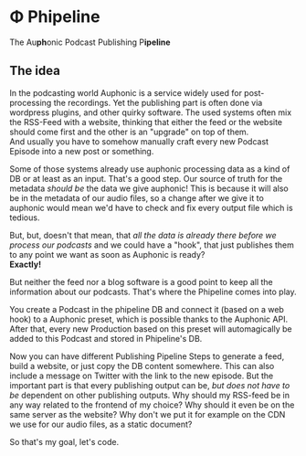# Φ Phipeline
The Au**ph**onic Podcast Publishing P**ipeline**

## The idea
In the podcasting world Auphonic is a service widely used for post-processing the recordings.
Yet the publishing part is often done via wordpress plugins, and other quirky software.
The used systems often mix the RSS-Feed with a website, thinking that either the feed or the website should come first and the other is an "upgrade" on top of them.  
And usually you have to somehow manually craft every new Podcast Episode into a new post or something.

Some of those systems already use auphonic processing data as a kind of DB or at least as an input.
That's a good step. Our source of truth for the metadata *should be* the data we give auphonic!
This is because it will also be in the metadata of our audio files, so a change after we give it to auphonic would mean we'd have to check and fix every output file which is tedious.

But, but, doesn't that mean, that *all the data is already there before we process our podcasts* and we could have a "hook", that just publishes them to any point we want as soon as Auphonic is ready?  
**Exactly!**

But neither the feed nor a blog software is a good point to keep all the information about our podcasts.
That's where the Phipeline comes into play.

You create a Podcast in the phipeline DB and connect it (based on a web hook) to a Auphonic preset, which is possible thanks to the Auphonic API.
After that, every new Production based on this preset will automagically be added to this Podcast and stored in Phipeline's DB.

Now you can have different Publishing Pipeline Steps to generate a feed, build a website, or just copy the DB content somewhere. This can also include a message on Twitter with the link to the new episode. But the important part is that every publishing output can be, *but does not have to be* dependent on other publishing outputs. Why should my RSS-feed be in any way related to the frontend of my choice? Why should it even be on the same server as the website? Why don't we put it for example on the CDN we use for our audio files, as a static document?

So that's my goal, let's code.
